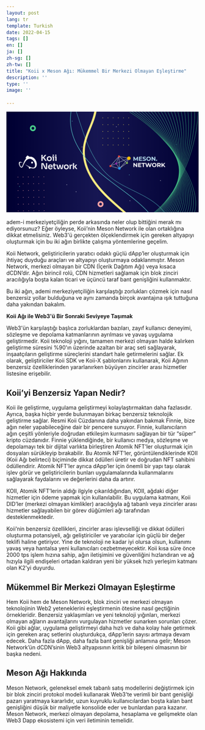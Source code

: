```yaml
---
layout: post
lang: tr
template: Turkish
date: 2022-04-15
tags: []
en: []
ja: []
zh-sg: []
zh-tw: []
title: "Koii x Meson Ağı: Mükemmel Bir Merkezi Olmayan Eşleştirme"
description: ''
type: ''
image: ''

---
```


![](https://raw.githubusercontent.com/bitruss/img/main/2021/202205271551508.png)

adem-i merkeziyetçiliğin perde arkasında neler olup bittiğini merak mı ediyorsunuz? Eğer öyleyse, Koii’nin Meson Network ile olan ortaklığına dikkat etmelisiniz. Web3'ü gerçekten ölçeklendirmek için gereken altyapıyı oluşturmak için bu iki ağın birlikte çalışma yöntemlerine geçelim.

Koii Network, geliştiricilerin yaratıcı odaklı güçlü dApp’ler oluşturmak için ihtiyaç duyduğu araçları ve altyapıyı oluşturmaya odaklanmıştır. Meson Network, merkezi olmayan bir CDN (İçerik Dağıtım Ağı) veya kısaca dCDN’dir. Ağın birincil rolü, CDN hizmetleri sağlamak için blok zinciri aracılığıyla boşta kalan ticari ve üçüncü taraf bant genişliğini kullanmaktır.

Bu iki ağın, ademi merkeziyetçiliğin karşılaştığı zorlukları çözmek için nasıl benzersiz yollar bulduğuna ve aynı zamanda birçok avantajına ışık tuttuğuna daha yakından bakalım.

**Koii Ağı ile Web3'ü Bir Sonraki Seviyeye Taşımak**

Web3'ün karşılaştığı başlıca zorluklardan bazıları, zayıf kullanıcı deneyimi, sözleşme ve depolama katmanlarının ayrılması ve yavaş uygulama geliştirmedir. Koii teknoloji yığını, tamamen merkezi olmayan halde kalırken geliştirme süresini %90'ın üzerinde azaltan bir araç seti sağlayarak, inşaatçıların geliştirme süreçlerini standart hale getirmelerini sağlar. Ek olarak, geliştiriciler Koii SDK ve Koii-X şablonlarını kullanarak, Koii Ağının benzersiz özelliklerinden yararlanırken büyüyen zincirler arası hizmetler listesine erişebilir.

## Koii’yi Benzersiz Yapan Nedir?

Koii ile geliştirme, uygulama geliştirmeyi kolaylaştırmaktan daha fazlasıdır. Ayrıca, başka hiçbir yerde bulunmayan birkaç benzersiz teknolojik geliştirme sağlar. Resmi Koii Cüzdanına daha yakından bakmak Finnie, bize ağın neler yapabileceğine dair bir pencere sunuyor. Finnie, kullanıcıların ağın çeşitli yönleriyle doğrudan etkileşim kurmasını sağlayan bir tür “süper” kripto cüzdanıdır. Finnie yüklendiğinde, bir kullanıcı medya, sözleşme ve depolamayı tek bir dijital varlıkta birleştiren Atomik NFT’ler oluşturmak için dosyaları sürükleyip bırakabilir. Bu Atomik NFT’ler, görüntülendiklerinde KOII (Koii Ağı belirteci) biçiminde dikkat ödülleri üretir ve doğrudan NFT sahibini ödüllendirir. Atomik NFT’ler ayrıca dApp’ler için önemli bir yapı taşı olarak işlev görür ve geliştiricilerin bunları uygulamalarında kullanmalarını sağlayarak faydalarını ve değerlerini daha da artırır.

KOII, Atomik NFT’lerin aldığı ilgiyle çıkarıldığından, KOII, ağdaki diğer hizmetler için ödeme yapmak için kullanılabilir. Bu uygulama katmanı, Koii DID’ler (merkezi olmayan kimlikler) aracılığıyla ağ tabanlı veya zincirler arası hizmetler sağlayabilen bir görev düğümleri ağı tarafından desteklenmektedir.

Koii’nin benzersiz özellikleri, zincirler arası işlevselliği ve dikkat ödülleri oluşturma potansiyeli, ağı geliştiriciler ve yaratıcılar için güçlü bir değer teklifi haline getiriyor. Yine de teknoloji ne kadar iyi olursa olsun, kullanımı yavaş veya hantalsa yeni kullanıcıları cezbetmeyecektir. Koii kısa süre önce 2000 tps işlem hızına sahip, ağın iletişimini ve güvenliğini hızlandıran ve ağ hızıyla ilgili endişeleri ortadan kaldıran yeni bir yüksek hızlı yerleşim katmanı olan K2'yi duyurdu.

## Mükemmel Bir Merkezi Olmayan Eşleştirme

Hem Koii hem de Meson Network, blok zinciri ve merkezi olmayan teknolojinin Web2 yeteneklerini eşleştirmenin ötesine nasıl geçtiğinin örnekleridir. Benzersiz yaklaşımları ve yeni teknoloji yığınları, merkezi olmayan ağların avantajlarını vurgulayan hizmetler sunarken sorunları çözer. Koii gibi ağlar, uygulama geliştirmeyi daha hızlı ve daha kolay hale getirmek için gereken araç setlerini oluşturdukça, dApp’lerin sayısı artmaya devam edecek. Daha fazla dApp, daha fazla bant genişliği anlamına gelir; Meson Network’ün dCDN’sinin Web3 altyapısının kritik bir bileşeni olmasının bir başka nedeni.

## Meson Ağı Hakkında

Meson Network, geleneksel emek tabanlı satış modellerini değiştirmek için bir blok zinciri protokol modeli kullanarak Web3'te verimli bir bant genişliği pazarı yaratmaya kararlıdır, uzun kuyruklu kullanıcılardan boşta kalan bant genişliğini düşük bir maliyetle konsolide eder ve bunlardan para kazanır. Meson Network, merkezi olmayan depolama, hesaplama ve gelişmekte olan Web3 Dapp ekosistemi için veri iletiminin temelidir.